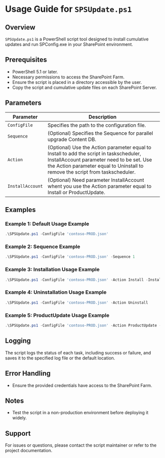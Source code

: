 # Usage Guide for `SPSUpdate.ps1`

## Overview

`SPSUpdate.ps1` is a PowerShell script tool designed to install cumulative updates and run SPConfig.exe in your SharePoint environment.

## Prerequisites

- PowerShell 5.1 or later.
- Necessary permissions to access the SharePoint Farm.
- Ensure the script is placed in a directory accessible by the user.
- Copy the script and cumulative update files on each SharePoint Server.

## Parameters

| Parameter         | Description                                                                                                                                                                                                            |
| ----------------- | ---------------------------------------------------------------------------------------------------------------------------------------------------------------------------------------------------------------------- |
| `ConfigFile`     | Specifies the path to the configuration file.                                                                                                                                                                          |
| `Sequence`       | (Optional) Specifies the Sequence for parallel upgrade Content DB.                                                                                                                                                     |
| `Action`         | (Optional) Use the Action parameter equal to Install to add the script in taskscheduler, InstallAccount parameter need to be set. Use the Action parameter equal to Uninstall to remove the script from taskscheduler. |
| `InstallAccount` | (Optional) Need parameter InstallAccount whent you use the Action parameter equal to Install or ProductUpdate.                                                                                                                          |

## Examples

### Example 1: Default Usage Example

```powershell
.\SPSUpdate.ps1 -ConfigFile 'contoso-PROD.json'
```

### Example 2: Sequence Example

```powershell
.\SPSUpdate.ps1 -ConfigFile 'contoso-PROD.json' -Sequence 1
```

### Example 3: Installation Usage Example

```powershell
.\SPSUpdate.ps1 -ConfigFile 'contoso-PROD.json' -Action Install -InstallAccount (Get-Credential)
```

### Example 4: Uninstallation Usage Example

```powershell
.\SPSUpdate.ps1 -ConfigFile 'contoso-PROD.json' -Action Uninstall
```

### Example 5: ProductUpdate Usage Example

```powershell
.\SPSUpdate.ps1 -ConfigFile 'contoso-PROD.json' -Action ProductUpdate -InstallAccount (Get-Credential)
```

## Logging

The script logs the status of each task, including success or failure, and saves it to the specified log file or the default location.

## Error Handling

- Ensure the provided credentials have access to the SharePoint Farm.

## Notes

- Test the script in a non-production environment before deploying it widely.

## Support

For issues or questions, please contact the script maintainer or refer to the project documentation.
